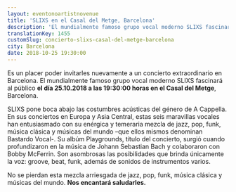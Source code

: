 ```yaml
---
layout: eventonoartistnovenue
title: 'SLIXS en el Casal del Metge, Barcelona'
description: 'El mundialmente famoso grupo vocal moderno SLIXS fascinará al público en el Casal del Metge, Barcelona.'
translationKey: 1455
customSlug: concierto-slixs-casal-del-metge-barcelona
city: Barcelona
date: 2018-10-25 19:30:00
---
```


 Es un placer poder invitarles nuevamente a un concierto extraordinario en Barcelona. El mundialmente famoso grupo vocal moderno SLIXS fascinará al público <strong>el día 25.10.2018 a las 19:30:00 horas en el Casal del Metge</strong>, Barcelona.

SLIXS pone boca abajo las costumbres acústicas del género de A Cappella. En sus conciertos en Europa y Asia Central, estas seis maravillas vocales han entusiasmado con su enérgica y temeraria mezcla de jazz, pop, funk, música clásica y músicas del mundo –que ellos mismos denominan Bastardo Vocal-. Su albúm Playgrounds, título del concierto, surgió cuando profundizaron en la música de Johann Sebastian Bach y colaboraron con Bobby McFerrin. Son asombrosas las posibilidades que brinda únicamente la voz: groove, beat, funk, además de sonidos de instrumentos varios.

No se pierdan esta mezcla arriesgada de jazz, pop, funk, música clásica y músicas del mundo. <strong>Nos encantará saludarles.</strong>
